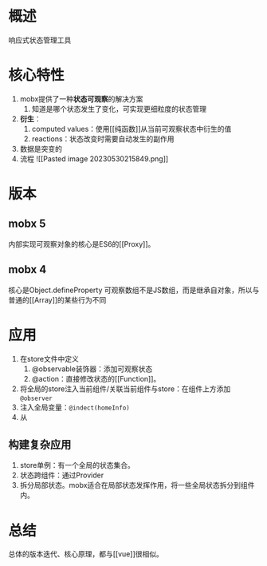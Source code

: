 # 概述
响应式状态管理工具
# 核心特性
1. mobx提供了一种**状态可观察**的解决方案
	1. 知道是哪个状态发生了变化，可实现更细粒度的状态管理
2. **衍生**：
	1. computed values：使用[[纯函数]]从当前可观察状态中衍生的值
	2. reactions：状态改变时需要自动发生的副作用
3. 数据是突变的
4. 流程 ![[Pasted image 20230530215849.png]] 
# 版本
## mobx 5
内部实现可观察对象的核心是ES6的[[Proxy]]。
## mobx 4
核心是Object.defineProperty
可观察数组不是JS数组，而是继承自对象，所以与普通的[[Array]]的某些行为不同
# 应用
1. 在store文件中定义
	1. @observable装饰器：添加可观察状态
	2. @action：直接修改状态的[[Function]]。
2. 将全局的store注入当前组件/关联当前组件与store：在组件上方添加`@observer`
3. 注入全局变量：`@indect(homeInfo)`
4. 从
## 构建复杂应用
1. store单例：有一个全局的状态集合。
2. 状态跨组件：通过Provider
3. 拆分局部状态。mobx适合在局部状态发挥作用，将一些全局状态拆分到组件内。

# 总结
总体的版本迭代、核心原理，都与[[vue]]很相似。